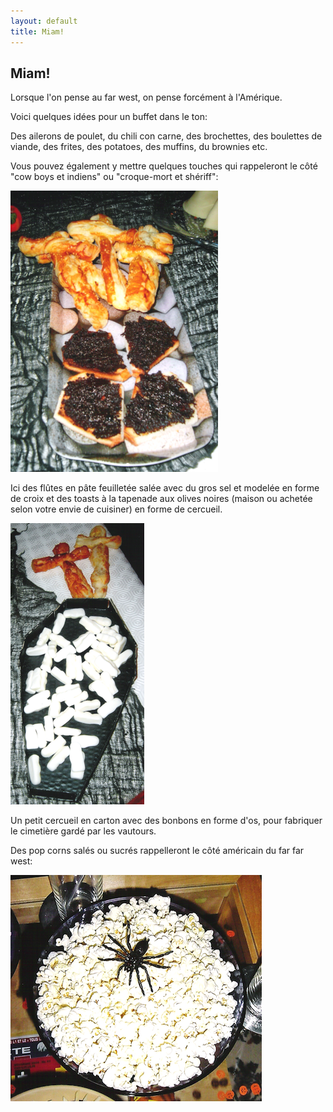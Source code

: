 ```yaml
---
layout: default
title: Miam!
---
```


## Miam!

Lorsque l'on pense au far west, on pense forcément à l'Amérique.

Voici quelques idées pour un buffet dans le ton:

Des ailerons de poulet, du chili con carne, des brochettes, des boulettes de viande, des frites, des potatoes, des muffins, du brownies etc.

Vous pouvez également y mettre quelques touches qui rappeleront le côté "cow boys et indiens" ou "croque-mort et shériff":

![cercueils](/assets/images/pages/cercueils.png)

Ici des flûtes en pâte feuilletée salée avec du gros sel et modelée en forme de croix et des toasts à la tapenade aux olives noires (maison ou achetée selon votre envie de cuisiner) en forme de cercueil.

![cercueil](/assets/images/pages/cercueil.png)

Un petit cercueil en carton avec des bonbons en forme d'os, pour fabriquer le cimetière gardé par les vautours.

Des pop corns salés ou sucrés rappelleront le côté américain du far far west:

![popcorn](/assets/images/pages/popcorn.png)